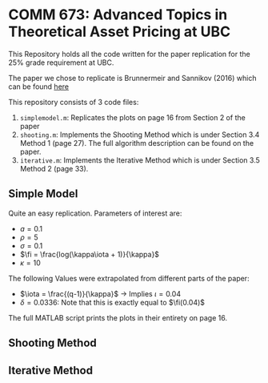 # COMM 673: Advanced Topics in Theoretical Asset Pricing at UBC

This Repository holds all the code written for the paper replication for the 25% grade requirement at UBC.

The paper we chose to replicate is Brunnermeir and Sannikov (2016) which can be found [here](https://scholar.princeton.edu/sites/default/files/markus/files/_macrohandbook_brusan.pdf)

This repository consists of 3 code files:

1. `simplemodel.m`: Replicates the plots on page 16 from Section 2 of the paper
2. `shooting.m`: Implements the Shooting Method which is under Section 3.4 Method 1 (page 27). The full algorithm description can be found on the paper.
3. `iterative.m`: Implements the Iterative Method which is under Section 3.5 Method 2 (page 33).

## Simple Model

Quite an easy replication. Parameters of interest are:

- $a = 0.1$
- $\rho = 5%$
- $\sigma = 0.1$
- $\fi = \frac{log(\kappa\iota + 1)}{\kappa}$
- $\kappa = 10$

The following Values were extrapolated from different parts of the paper:

- $\iota = \frac{(q-1)}{\kappa}$ -> Implies $\iota = 0.04$
- $\delta = 0.0336$: Note that this is exactly equal to $\fi(0.04)$

The full MATLAB script prints the plots in their entirety on page 16.

## Shooting Method

## Iterative Method
